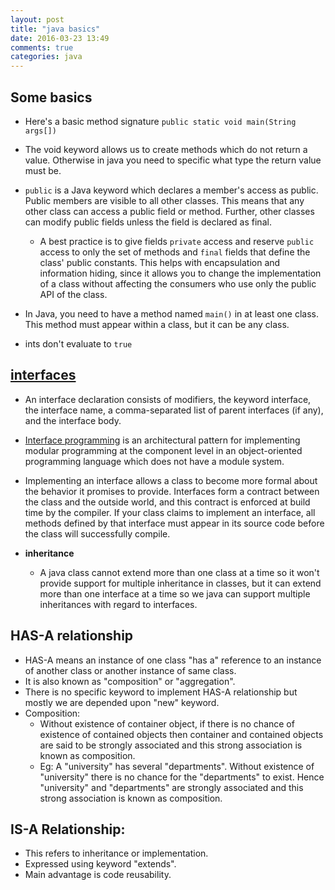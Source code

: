 ```yaml
---
layout: post
title: "java basics"
date: 2016-03-23 13:49
comments: true
categories: java
---
```


## Some basics

  - Here's a basic method signature `public static void main(String args[])`
  - The void keyword allows us to create methods which do not return a value. Otherwise in java you need to specific what type the return value must be.
  - `public` is a Java keyword which declares a member's access as public. Public members are visible to all other classes. This means that any other class can access a public field or method. Further, other classes can modify public fields unless the field is declared as final.
    - A best practice is to give fields `private` access and reserve `public` access to only the set of methods and `final` fields that define the class' public constants. This helps with encapsulation and information hiding, since it allows you to change the implementation of a class without affecting the consumers who use only the public API of the class.

  - In Java, you need to have a method named `main()` in at least one class. This method must appear within a class, but it can be any class.

  - ints don't evaluate to `true`

## [interfaces](https://docs.oracle.com/javase/tutorial/java/concepts/interface.html)
  - An interface declaration consists of modifiers, the keyword interface, the interface name, a comma-separated list of parent interfaces (if any), and the interface body.
  - [Interface programming](https://en.wikipedia.org/wiki/Interface-based_programming) is an architectural pattern for implementing modular programming at the component level in an object-oriented programming language which does not have a module system.
  - Implementing an interface allows a class to become more formal about the behavior it promises to provide. Interfaces form a contract between the class and the outside world, and this contract is enforced at build time by the compiler. If your class claims to implement an interface, all methods defined by that interface must appear in its source code before the class will successfully compile.

  - **inheritance**
    - A java class cannot extend more than one class at a time so it won't provide support for multiple inheritance in classes, but it can extend more than one interface at a time so we java can support multiple inheritances with regard to interfaces.


## HAS-A relationship
  - HAS-A means an instance of one class "has a" reference to an instance of another class or another instance of same class.
  - It is also known as "composition" or "aggregation".
  - There is no specific keyword to implement HAS-A relationship but mostly we are depended upon "new" keyword.
  - Composition:
    - Without existence of container object, if there is no chance of existence of contained objects then container and contained objects are said to be strongly associated and this strong association is known as composition.
    - Eg: A "university" has several "departments". Without existence of "university" there is no chance for the "departments" to exist. Hence "university" and "departments" are strongly associated and this strong association is known as composition.

## IS-A Relationship:
  - This refers to inheritance or implementation.
  - Expressed using keyword "extends".
  - Main advantage is code reusability.


